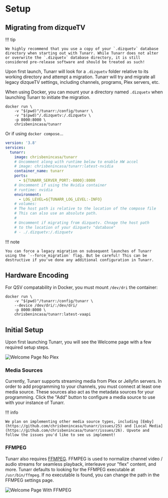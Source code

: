 # Setup

## Migrating from dizqueTV

!!! tip

    We highly recommend that you use a copy of your `.dizquetv` database directory when starting out with Tunarr. While Tunarr does not alter or overwrite the `.dizquetv` database directory, it is still considered pre-release software and should be treated as such!

Upon first launch, Tunarr will look for a `.dizquetv` folder relative to its working directory and attempt a migration. Tunarr will try and migrate all legacy dizqueTV settings, including channels, programs, Plex servers, etc.

When using Docker, you can mount your a directory named `.dizquetv` when launching Tunarr to initiate the migration.

```
docker run \
    -v "$(pwd)"/tunarr:/config/tunarr \
    -v "$(pwd)"/.dizquetv:/.dizquetv \
    -p 8000:8000 \
    chrisbenincasa/tunarr
```

Or if using `docker compose`...

```yaml title="docker-compose.yml"
version: '3.8'
services:
  tunarr:
    image: chrisbenincasa/tunarr
    # Uncomment along with runtime below to enable HW accel
    # image: chrisbenincasa/tunarr:latest-nvidia
    container_name: tunarr
    ports:
      - ${TUNARR_SERVER_PORT:-8000}:8000
    # Uncomment if using the Nvidia container
    # runtime: nvidia
    environment:
      - LOG_LEVEL=${TUNARR_LOG_LEVEL:-INFO}
    # volumes:
    # The host path is relative to the location of the compose file
    # This can also use an absolute path.
    #
    # Uncomment if migrating from dizquetv. Chnage the host path
    # to the location of your dizquetv "database"
    # - ./.dizquetv:/.dizquetv
```

!!! note

    You can force a legacy migration on subsequent launches of Tunarr using the `--force_migration` flag. But be careful! This can be destructive if you've done any additional configuration in Tunarr.

## Hardware Encoding

For QSV compatability in Docker, you must mount `/dev/dri` the container:

```
docker run \
    -v "$(pwd)"/tunarr:/config/tunarr \
    --device /dev/dri/:/dev/dri/
    -p 8000:8000 \
    chrisbenincasa/tunarr:latest-vaapi
```

## Initial Setup

Upon first launching Tunarr, you will see the Welcome page with a few required setup steps.

![Welcome Page No Plex](/assets/welcome_page_not_connected.png)

### Media Sources

Currently, Tunarr supports streaming media from Plex or Jellyfin servers. In order to add programming to your channels, you must connect at least one media source. These sources also act as the metadata sources for your programming. Click the "Add" button to configure a media source to use with your instance of Tunarr.

!!! info

    We plan on implementing other media source types, including [Emby](https://github.com/chrisbenincasa/tunarr/issues/25) and [Local Media](https://github.com/chrisbenincasa/tunarr/issues/26). Upvote and follow the issues you'd like to see us implement!

### FFMPEG

Tunarr also requires [FFMPEG](https://ffmpeg.org/). FFMPEG is used to normalize channel video / audio streams for seamless playback, interleave your "flex" content, and more. Tunarr defaults to looking for the FFMPEG executable at `/usr/bin/ffmpeg`. If no executable is found, you can change the path in the FFMPEG settings page.

![Welcome Page With FFMPEG](/assets/welcome_page_ffmpeg_installed.png)
